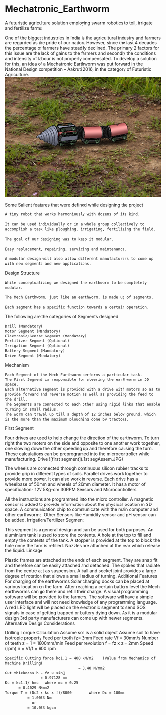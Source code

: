 # Mechatronic_Earthworm
A futuristic agriculture solution employing swarm robotics to toil, irrigate and fertilize farms

One of the biggest industries in India is the agricultural industry and farmers are regarded as the pride of our nation. However, since the last 4 decades the percentage of farmers have steadily declined. The primary 2 factors for this issue are the lack of gains to the farmers and secondly the conditions and intensity of labour is not properly compensated. To develop a solution for this, an idea of a Mechatronic Earthworm was put forward in the National Design competition – Aakruti 2016, in the category of Futuristic Agriculture. 
![Earthworm](/Earthworm.jpg)

Some Salient features that were defined while designing the project
	
	A tiny robot that works harmoniously with dozens of its kind.
	
	It can be used individually or in a whole group collectively to accomplish a task like ploughing, irrigating, fertilizing the field.
	
	The goal of our designing was to keep it modular. 
	
	Easy replacement, repairing, servicing and maintenance.
	
	A modular design will also allow different manufacturers to come up with new segments and new applications.
 
Design Structure
	
	While conceptualizing we designed the earthworm to be completely modular.
	
	The Mech Earthworm, just like an earthworm, is made up of segments.
	
	Each segment has a specific function towards a certain operation.
	
The following are the categories of Segments designed
	
	Drill (Mandatory)
	Motor Segment (Mandatory)
	Electronic/Sensor Segment (Mandatory)
	Fertilizer Segment (Optional)
	Irrigation Segment (Optional)
	Battery Segment (Mandatory)
	Drive Segment (Mandatory)

Mechanism
	
	Each Segment of the Mech Earthworm performs a particular task.
	The First Segment is responsible for steering the earthworm in 3D space.
	Each alternative segment is provided with a drive with motors so as to provide forward and reverse motion as well as providing the feed to the drill.
	The Segments are connected to each other using rigid links that enable turning in small radius.
	The worm can travel up till a depth of 12 inches below ground, which is the more than the maximum ploughing done by tractors.

First Segment
 
Four drives are used to help change the direction of the earthworm.
To turn right the two motors on the side and opposite to one another work together, one slowing down the other speeding up and therefore causing the turn.
These calculations can be preprogramed into the microcontroller while manufacturing.
Drive
![first segment](/1st segAssem.JPG)
 
The wheels are connected through continuous silicon rubber tracks to provide grip in different types of soils. Parallel drives work together to provide more power. It can also work in reverse.
Each drive has a wheelbase of 50mm and wheels of 20mm diameter.
It has a motor of specification- 12V 5Kg-cm 30RPM
Sensors and Microcontrollers
 
All the instructions are programmed into the micro controller.
A magnetic sensor is added to provide information about the physical location in 3D space.
A communication chip to communicate with the main computer and other earthworms.
Other Sensors like Humidity sensor and pH sensor can be added.
Irrigation/Fertilizer Segment
 
This segment is a general design and can be used for both purposes. 
An aluminium tank is used to store the contents.
A hole at the top to fill and empty the contents of the tank.
A stopper is provided at the top to block the hole once the tank is refilled.
Nozzles are attached at the rear which release the liquid.
Linkage
 
Plastic frames are attached at the ends of each segment.
They are snap fit and therefore can be easily attached and detached.
The spokes that radiate from the centre act as suspension.
A ball and socket joint provides a large degree of rotation that allows a small radius of turning.
Additional Features
	For charging of the earthworms Solar charging docks can be placed at various location on the farm. After reaching a certain battery level the Mech earthworms can go there and refill their charge.
	A visual programming software will be provided to the farmers. The software will have a simple user interface and will not need knowledge of any programming language.
	A red LED light will be placed on the electronic segment to send SOS signals in case of getting trapped or battery dying down.
	As it is a modular design 3rd party manufacturers can come up with newer segments.
Alternative Design Considerations








Drilling Torque Calculation
	Assume soil is a solid object
	Assume soil to have isotropic property
	Feed per tooth fz= 2mm				Feed rate Vf = 30mm/s
	Number of teeth z = 1						= 1800mm/min
	Feed per revolution f = fz x z = 2mm
	Speed (rpm) n = Vf/f 
	        		     = 900 rpm





	Specific Cutting force kc1.1 = 400 kN/m2    (Value from Mechanics of Machine Drilling)
            						 = 0.40 N/mm2
	Cut thickness h = fz x sin
  				    = 0.97128 mm
	Kc = kc1.1/ hmc   where mc = 0.25
          = 0.4029 N/mm2
	Torque T = (Dc2 x kc x f)/8000        where Dc = 100mm
		      = 1.0073 Nm
				or
		      = 10.073 kgcm	


